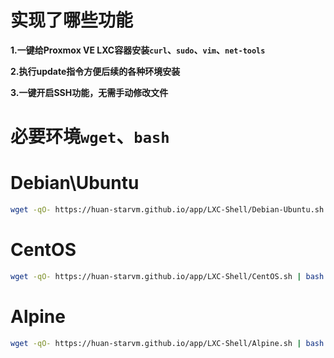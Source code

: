# 实现了哪些功能

**1.一键给Proxmox VE LXC容器安装`curl`、`sudo`、`vim`、`net-tools`**

**2.执行update指令方便后续的各种环境安装**

**3.一键开启SSH功能，无需手动修改文件**

# 必要环境`wget`、`bash`

# Debian\Ubuntu
```bash
wget -qO- https://huan-starvm.github.io/app/LXC-Shell/Debian-Ubuntu.sh | bash
```
# CentOS
```bash
wget -qO- https://huan-starvm.github.io/app/LXC-Shell/CentOS.sh | bash
```
# Alpine
```bash
wget -qO- https://huan-starvm.github.io/app/LXC-Shell/Alpine.sh | bash
```
